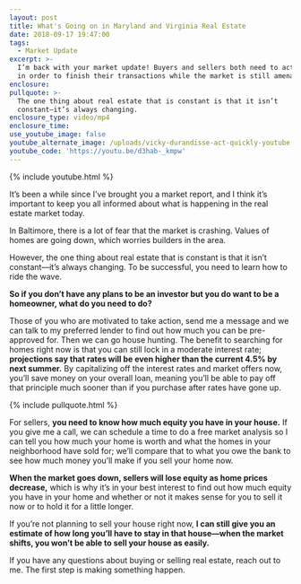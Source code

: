 ```yaml
---
layout: post
title: What's Going on in Maryland and Virginia Real Estate
date: 2018-09-17 19:47:00
tags:
  - Market Update
excerpt: >-
  I’m back with your market update! Buyers and sellers both need to act quickly
  in order to finish their transactions while the market is still amenable.
enclosure:
pullquote: >-
  The one thing about real estate that is constant is that it isn’t
  constant—it’s always changing.
enclosure_type: video/mp4
enclosure_time:
use_youtube_image: false
youtube_alternate_image: /uploads/vicky-durandisse-act-quickly-youtube.jpg
youtube_code: 'https://youtu.be/d3hab-_kmpw'
---
```


{% include youtube.html %}

It’s been a while since I’ve brought you a market report, and I think it’s important to keep you all informed about what is happening in the real estate market today.

In Baltimore, there is a lot of fear that the market is crashing. Values of homes are going down, which worries builders in the area.

However, the one thing about real estate that is constant is that it isn’t constant—it’s always changing. To be successful, you need to learn how to ride the wave. 

**So if you don’t have any plans to be an investor but you do want to be a homeowner, what do you need to do?**

Those of you who are motivated to take action, send me a message and we can talk to my preferred lender to find out how much you can be pre-approved for. Then we can go house hunting. The benefit to searching for homes right now is that you can still lock in a moderate interest rate; **projections say that rates will be even higher than the current 4.5% by next summer.** By capitalizing off the interest rates and market offers now, you’ll save money on your overall loan, meaning you’ll be able to pay off that principle much sooner than if you purchase after rates have gone up.

{% include pullquote.html %}

For sellers, **you need to know how much equity you have in your house.** If you give me a call, we can schedule a time to do a free market analysis so I can tell you how much your home is worth and what the homes in your neighborhood have sold for; we’ll compare that to what you owe the bank to see how much money you’ll make if you sell your home now.

**When the market goes down, sellers will lose equity as home prices decrease,** which is why it’s in your best interest to find out how much equity you have in your home and whether or not it makes sense for you to sell it now or to hold it for a little longer.

If you’re not planning to sell your house right now, **I can still give you an estimate of how long you’ll have to stay in that house—when the market shifts, you won’t be able to sell your house as easily.**

If you have any questions about buying or selling real estate, reach out to me. The first step is making something happen.